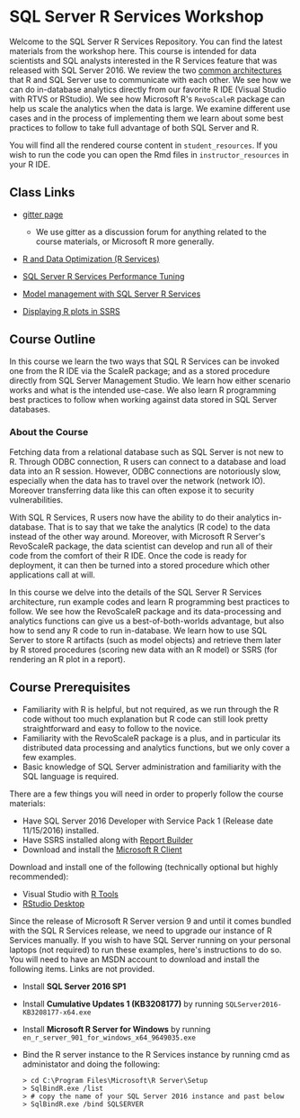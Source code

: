 SQL Server R Services Workshop
======================================

Welcome to the SQL Server R Services Repository. You can find the latest materials from the workshop here. This course is intended for data scientists and SQL analysts interested in the R Services feature that was released with SQL Server 2016. We review the two [common architectures](https://msdn.microsoft.com/en-us/library/mt604885.aspx) that R and SQL Server use to communicate with each other. We see how we can do in-database analytics directly from our favorite R IDE (Visual Studio with RTVS or RStudio). We see how Microsoft R's `RevoScaleR` package can help us scale the analytics when the data is large. We examine different use cases and in the process of implementing them we learn about some best practices to follow to take full advantage of both SQL Server and R.

You will find all the rendered course content in `student_resources`. If you wish to run the code you can open the Rmd files in `instructor_resources` in your R IDE.

## Class Links

+ [gitter page](https://gitter.im/sqlrservices)
    * We use gitter as a discussion forum for anything related to the course materials, or Microsoft R more generally.

+ [R and Data Optimization (R Services)](https://msdn.microsoft.com/en-us/library/mt723575.aspx)

+ [SQL Server R Services Performance Tuning](https://msdn.microsoft.com/en-us/library/mt723573.aspx)

+ [Model management with SQL Server R Services](https://blogs.technet.microsoft.com/dataplatforminsider/2016/10/17/sql-server-as-a-machine-learning-model-management-system/)

+ [Displaying R plots in SSRS](https://www.mssqltips.com/sqlservertip/4127/sql-server-2016-r-services-display-r-plots-in-reporting-services/)


## Course Outline

In this course we learn the two ways that SQL R Services can be invoked one from the R IDE via the ScaleR package; and as a stored procedure directly from SQL Server Management Studio. We learn how either scenario works and what is the intended use-case. We also learn R programming best practices to follow when working against data stored in SQL Server databases.

### About the Course

Fetching data from a relational database such as SQL Server is not new to R. Through ODBC connection, R users can connect to a database and load data into an R session. However, ODBC connections are notoriously slow, especially when the data has to travel over the network (network IO). Moreover transferring data like this can often expose it to security vulnerabilities.

With SQL R Services, R users now have the ability to do their analytics in-database. That is to say that we take the analytics (R code) to the data instead of the other way around. Moreover, with Microsoft R Server's RevoScaleR package, the data scientist can develop and run all of their code from the comfort of their R IDE. Once the code is ready for deployment, it can then be turned into a stored procedure which other applications call at will.

In this course we delve into the details of the SQL Server R Services architecture, run example codes and learn R programming best practices to follow. We see how the RevoScaleR package and its data-processing and analytics functions can give us a best-of-both-worlds advantage, but also how to send any R code to run in-database. We learn how to use SQL Server to store R artifacts (such as model objects) and retrieve them later by R stored procedures (scoring new data with an R model) or SSRS (for rendering an R plot in a report).

## Course Prerequisites

 - Familiarity with R is helpful, but not required, as we run through the R code without too much explanation but R code can still look pretty straightforward and easy to follow to the novice.
 - Familiarity with the RevoScaleR package is a plus, and in particular its distributed data processing and analytics functions, but we only cover a few examples.
 - Basic knowledge of SQL Server administration and familiarity with the SQL language is required.

There are a few things you will need in order to properly follow the course materials:

 - Have SQL Server 2016 Developer with Service Pack 1 (Release date 11/15/2016) installed.
 - Have SSRS installed along with [Report Builder](https://aka.ms/x56pr9)
 - Download and install the [Microsoft R Client](http://aka.ms/rclient/download)

Download and install one of the following (technically optional but highly recommended):

 - Visual Studio with [R Tools](https://aka.ms/rtvs-current)
 - [RStudio Desktop](http://www.rstudio.com/products/rstudio/download/)

Since the release of Microsoft R Server version 9 and until it comes bundled with the SQL R Services release, we need to upgrade our instance of R Services manually. If you wish to have SQL Server running on your personal laptops (not required) to run these examples, here's instructions to do so. You will need to have an MSDN account to download and install the following items. Links are not provided.

 - Install **SQL Server 2016 SP1**
 - Install **Cumulative Updates 1 (KB3208177)** by running `SQLServer2016-KB3208177-x64.exe`
 - Install **Microsoft R Server for Windows** by running `en_r_server_901_for_windows_x64_9649035.exe`
 - Bind the R server instance to the R Services instance by running cmd as administator and doing the following:

    ```
    > cd C:\Program Files\Microsoft\R Server\Setup
    > SqlBindR.exe /list
    > # copy the name of your SQL Server 2016 instance and past below
    > SqlBindR.exe /bind SQLSERVER
    ```
